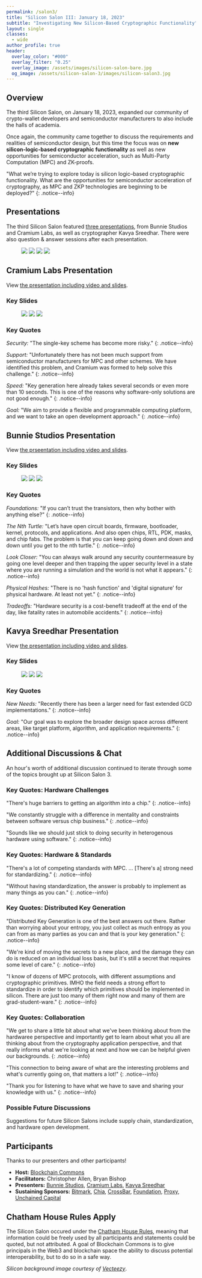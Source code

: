 ```yaml
---
permalink: /salon3/
title: "Silicon Salon III: January 18, 2023"
subtitle: "Investigating New Silicon-Based Cryptographic Functionality"
layout: single
classes:
  - wide
author_profile: true
header:
  overlay_color: "#000"
  overlay_filter: "0.25"
  overlay_image: /assets/images/silicon-salon-bare.jpg
  og_image: /assets/silicon-salon-3/images/silicon-salon3.jpg
---
```


## Overview

The third Silicon Salon, on January 18, 2023, expanded our community
of crypto-wallet developers and semiconductor manufacturers to also
include the halls of academia.

Once again, the community came together to discuss the requirements
and realities of semiconductor design, but this time the focus was on
**new silicon-logic-based cryptographic functionality** as well as new
opportunities for semiconductor acceleration, such as Multi-Party
Computation (MPC) and ZK-proofs.

"What we’re trying to explore today is silicon logic–based
cryptographic functionality. What are the opportunities for
semiconductor acceleration of cryptography, as MPC and ZKP
technologies are beginning to be deployed?"
{: .notice--info}

## Presentations

The third Silicon Salon featured [three
presentations](/salon3/presentations), from Bunnie Studios and Cramium
Labs, as well as cryptographer Kavya Sreedhar. There were also
question & answer sessions after each presentation.

<figure class="third">
	<a href="https://www.siliconsalon.info/salon3/presentations/#silicon-salon-overview"><img src="/assets/silicon-salon-3/presentations/silicon-salon-presentation.jpg"></a>
	<a href="https://www.siliconsalon.info/salon3/presentations/#bunnie-studios-presentation"><img src="/assets/silicon-salon-3/presentations/bunnie-studios-presentation.jpg"></a>
	<a href="https://www.siliconsalon.info/salon3/presentations/#cramium-presentation"><img src="/assets/silicon-salon-3/presentations/cramium-presentation.jpg"></a>
	<a href="https://www.siliconsalon.info/salon3/presentations/#kavya-sreedhar-presentation"><img src="/assets/silicon-salon-3/presentations/sreedhar-presentation.jpg"></a>
</figure>

## Cramium Labs Presentation 

View [the presentation including video and slides](https://www.siliconsalon.info/salon3/presentations/#cramium-presentation).

### Key Slides

<figure class="third">
	<a href="/assets/silicon-salon-3/presentations/cramium-presentation-1.jpg"><img src="/assets/silicon-salon-3/presentations/cramium-presentation-1.jpg"></a>
	<a href="/assets/silicon-salon-3/presentations/cramium-presentation-2.jpg"><img src="/assets/silicon-salon-3/presentations/cramium-presentation-2.jpg"></a>
	<a href="/assets/silicon-salon-3/presentations/cramium-presentation-3.jpg"><img src="/assets/silicon-salon-3/presentations/cramium-presentation-3.jpg"></a>
</figure>

### Key Quotes

_Security:_ "The single-key scheme has become more risky."
{: .notice--info}

_Support:_ "Unfortunately there has not been much support from semiconductor
manufacturers for MPC and other schemes. We have identified this
problem, and Cramium was formed to help solve this challenge."
{: .notice--info}

_Speed:_ "Key generation here already takes several seconds or even
more than 10 seconds. This is one of the reasons why software-only
solutions are not good enough."
{: .notice--info}

_Goal:_
"We aim to provide a flexible and programmable computing platform, and
we want to take an open development approach."
{: .notice--info}

## Bunnie Studios Presentation

View [the prseentation including video and slides](https://www.siliconsalon.info/salon3/presentations/#bunnie-studios-presentation).

### Key Slides

<figure class="third">
	<a href="/assets/silicon-salon-3/presentations/bunnie-studios-presentation-1.jpg"><img src="/assets/silicon-salon-3/presentations/bunnie-studios-presentation-1.jpg"></a>
	<a href="/assets/silicon-salon-3/presentations/bunnie-studios-presentation-2.jpg"><img src="/assets/silicon-salon-3/presentations/bunnie-studios-presentation-2.jpg"></a>
	<a href="/assets/silicon-salon-3/presentations/bunnie-studios-presentation-3.jpg"><img src="/assets/silicon-salon-3/presentations/bunnie-studios-presentation-3.jpg"></a>
</figure>

### Key Quotes

_Foundations:_
"If you can’t trust the transistors, then why bother with anything else?"
{: .notice--info}

_The Nth Turtle:_
"Let’s have open circuit boards, firmware, bootloader, kernel,
protocols, and applications. And also open chips, RTL, PDK, masks, and
chip fabs. The problem is that you can keep going down and down and
down until you get to the nth turtle."
{: .notice--info}

_Look Closer:_
"You can always walk around any security countermeasure by going one
level deeper and then trapping the upper security level in a state
where you are running a simulation and the world is not what it
appears."
{: .notice--info}

_Physical Hashes:_
"There is no 'hash function' and 'digital signature' for physical
hardware. At least not yet."
{: .notice--info}

_Tradeoffs:_
"Hardware security is a cost-benefit tradeoff at the end of the day,
like fatality rates in automobile accidents."
{: .notice--info}

##  Kavya Sreedhar Presentation

View [the presentation including video and slides](https://www.siliconsalon.info/salon3/presentations/#kavya-sreedhar-presentation).

### Key Slides

<figure class="third">
	<a href="/assets/silicon-salon-3/presentations/sreedhar-presentation-1.jpg"><img src="/assets/silicon-salon-3/presentations/sreedhar-presentation-1.jpg"></a>
	<a href="/assets/silicon-salon-3/presentations/sreedhar-presentation-2.jpg"><img src="/assets/silicon-salon-3/presentations/sreedhar-presentation-2.jpg"></a>
	<a href="/assets/silicon-salon-3/presentations/sreedhar-presentation-3.jpg"><img src="/assets/silicon-salon-3/presentations/sreedhar-presentation-3.jpg"></a>
</figure>

### Key Quotes

_New Needs:_
"Recently there has been a larger need for fast extended GCD
implementations."
{: .notice--info}

_Goal:_
"Our goal was to explore the broader design space across different
areas, like target platform, algorithm, and application requirements."
{: .notice--info}

## Additional Discussions & Chat

An hour's worth of additional discussion continued to iterate
through some of the topics brought up at Silicon Salon 3.

### Key Quotes: Hardware Challenges

"There's huge barriers to getting an algorithm into a chip."
{: .notice--info}

"We constantly struggle with a difference in mentality and constraints between software versus chip business."
{: .notice--info}

"Sounds like we should just stick to doing security in heterogenous hardware using software."
{: .notice--info}

### Key Quotes: Hardware & Standards

"There's a lot of competing standards with MPC. ... [There's a] strong need for standardizing."
{: .notice--info}

"Without having standardization, the answer is probably to implement as many things as you can."
{: .notice--info}

### Key Quotes: Distributed Key Generation

"Distributed Key Generation is one of the best answers out there. Rather than worrying about your entropy, you just collect as much entropy as you can from as many parties as you can and that is your key generation."
{: .notice--info}

"We're kind of moving the secrets to a new place, and the damage they can do is reduced on an individual loss basis, but it's still a secret that requires some level of care."
{: .notice--info}

"I know of dozens of MPC protocols, with different assumptions and cryptographic primitives. IMHO the field needs a strong effort to standardize in order to identify which primitives should be implemented in silicon. There are just too many of them right now and many of them are grad-student-ware."
{: .notice--info}

### Key Quotes: Collaboration

"We get to share a little bit about what we've been thinking about from the hardwaree perspective and importantly get to learn about what you all are thinking about from the cryptography application perspective, and that really informs what we're looking at next and how we can be helpful given our backgrounds.
{: .notice--info}

"This connection to being aware of what are the interesting problems and what's currently going on, that matters a lot!"
{: .notice--info}

"Thank you for listening to have what we have to save and sharing your knowledge with us."
{: .notice--info}

### Possible Future Discussions

Suggestions for future Silicon Salons include supply chain, standardization, and hardware open development.

## Participants

Thanks to our presenters and other participants!

* **Host:** [Blockchain Commons](https://www.blockchaincommons.com/)
* **Facilitators:** Christopher Allen, Bryan Bishop
* **Presenters:** [Bunnie Studios](https://www.bunniestudios.com/), [Cramium Labs](https://www.cramiumlabs.com/), [Kavya Sreedhar](https://profiles.stanford.edu/kavya-sreedhar)
* **Sustaining Sponsors:** [Bitmark](https://bitmark.com/), [Chia](https://www.chia.net/), [CrossBar](https://www.crossbar-inc.com/), [Foundation](https://foundationdevices.com/), [Proxy](https://www.proxy.com/), [Unchained Capital](https://unchained.com/)

## Chatham House Rules Apply

The Silicon Salon occured under the [Chatham House
Rules](https://www.chathamhouse.org/about-us/chatham-house-rule),
meaning that information could be freely used by all participants and
statements could be quoted, but not attributed. A goal of Blockchain
Commons is to give principals in the Web3 and blockchain space the
ability to discuss potential interoperability, but to do so in a safe
way.

_Silicon background image courtesy of
[Vecteezy](https://www.vecteezy.com/vector-art/344822-printed-circuit-board-vector-illustration)_.
